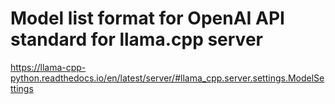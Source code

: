 
# Model list format for OpenAI API standard for llama.cpp server
https://llama-cpp-python.readthedocs.io/en/latest/server/#llama_cpp.server.settings.ModelSettings